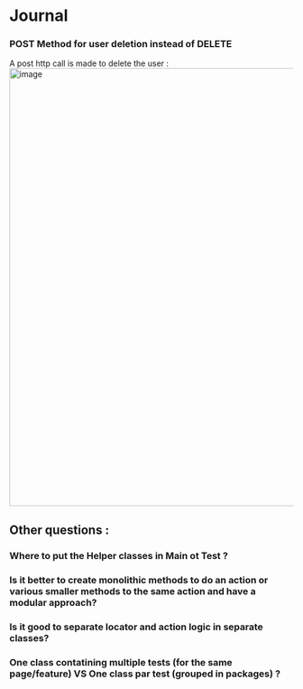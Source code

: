 # Journal

### POST Method for user deletion instead of DELETE

A post http call is made to delete the
user : <img width="776" alt="image" src="https://github.com/ZA1NZAFAR/HR_BugTracker_-TeamS-/assets/46689954/ae591cc6-64af-4e31-af2d-882a3c6d8c5c">

## Other questions :
### Where to put the Helper classes in Main ot Test ?

### Is it better to create monolithic methods to do an action or various smaller methods to the same action and have a modular approach?

### Is it good to separate locator and action logic in separate classes?

### One class contatining multiple tests (for the same page/feature) VS One class par test (grouped in packages) ?
